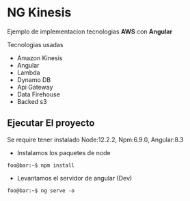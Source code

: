 # NG Kinesis

Ejemplo de implementacion tecnologias **AWS** con **Angular**

Tecnologias usadas

* Amazon Kinesis
* Angular
* Lambda
* Dynamo DB
* Api Gateway
* Data Firehouse
* Backed s3

## Ejecutar El proyecto

Se require tener instalado Node:12.2.2, Npm:6.9.0, Angular:8.3

* Instalamos los paquetes de node
```console
foo@bar:~$ npm install
```

* Levantamos el servidor de angular (Dev)

```console
foo@bar:~$ ng serve -o
```    